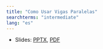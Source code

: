 ```yaml
---
title: "Como Usar Vigas Paralelas"
searchterms: "intermediate"
lang: "es"
---
```

 <ul>
 <li class="ng-binding">Slides:
 <a href="translations/es/intermediate/ParallelBeams.pptx">PPTX</a>,
 <a href="translations/es/intermediate/ParallelBeams.pdf">PDF</a>
 </li>
 </ul>
